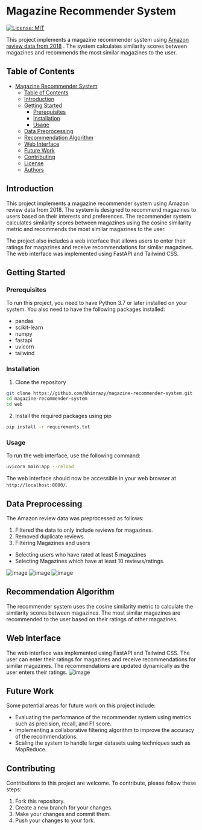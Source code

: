 # Magazine Recommender System

[![License: MIT](https://img.shields.io/badge/License-MIT-yellow.svg)](https://opensource.org/licenses/MIT)

This project implements a magazine recommender system using [Amazon review data from 2018](https://nijianmo.github.io/amazon/) . The system calculates similarity scores between magazines and recommends the most similar magazines to the user.

## Table of Contents

- [Magazine Recommender System](#magazine-recommender-system)
  - [Table of Contents](#table-of-contents)
  - [Introduction](#introduction)
  - [Getting Started](#getting-started)
    - [Prerequisites](#prerequisites)
    - [Installation](#installation)
    - [Usage](#usage)
  - [Data Preprocessing](#data-preprocessing)
  - [Recommendation Algorithm](#recommendation-algorithm)
  - [Web Interface](#web-interface)
  - [Future Work](#future-work)
  - [Contributing](#contributing)
  - [License](#license)
  - [Authors](#authors)

## Introduction

This project implements a magazine recommender system using Amazon review data from 2018. The system is designed to recommend magazines to users based on their interests and preferences. The recommender system calculates similarity scores between magazines using the cosine similarity metric and recommends the most similar magazines to the user.

The project also includes a web interface that allows users to enter their ratings for magazines and receive recommendations for similar magazines. The web interface was implemented using FastAPI and Tailwind CSS.

## Getting Started

### Prerequisites

To run this project, you need to have Python 3.7 or later installed on your system. You also need to have the following packages installed:

- pandas
- scikit-learn
- numpy
- fastapi
- uvicorn
- tailwind

### Installation

1. Clone the repository

```sh
git clone https://github.com/bhimrazy/magazine-recommender-system.git
cd magazine-recommender-system
cd web
```

2. Install the required packages using pip

```sh
pip install -r requirements.txt
```

### Usage

To run the web interface, use the following command:

```sh
uvicorn main:app --reload
```

The web interface should now be accessible in your web browser at `http://localhost:8000/`.

## Data Preprocessing

The Amazon review data was preprocessed as follows:

1. Filtered the data to only include reviews for magazines.
2. Removed duplicate reviews.
3. Filtering Magazines and users
  - Selecting users who have rated at least 5 magazines
  - Selecting Magazines which have at least 10 reviews/ratings.
  
![image](https://user-images.githubusercontent.com/46085301/236679234-3e9c8a44-a9df-4132-954e-7edb17a26197.png)
![image](https://user-images.githubusercontent.com/46085301/236679305-269a2866-90e1-40e9-9079-2efd0f03da3c.png)
![image](https://user-images.githubusercontent.com/46085301/236679318-ab29951c-7349-4fe6-9441-f803da7b843a.png)

## Recommendation Algorithm

The recommender system uses the cosine similarity metric to calculate the similarity scores between magazines. The most similar magazines are recommended to the user based on their ratings of other magazines.

## Web Interface

The web interface was implemented using FastAPI and Tailwind CSS. The user can enter their ratings for magazines and receive recommendations for similar magazines. The recommendations are updated dynamically as the user enters their ratings.
![image](https://user-images.githubusercontent.com/46085301/236679105-5f207f9a-1a02-4e6c-9172-a9e857a57571.png)

## Future Work

Some potential areas for future work on this project include:

- Evaluating the performance of the recommender system using metrics such as precision, recall, and F1 score.
- Implementing a collaborative filtering algorithm to improve the accuracy of the recommendations.
- Scaling the system to handle larger datasets using techniques such as MapReduce.

## Contributing

Contributions to this project are welcome. To contribute, please follow these steps:

1. Fork this repository.
2. Create a new branch for your changes.
3. Make your changes and commit them.
4. Push your changes to your fork.
